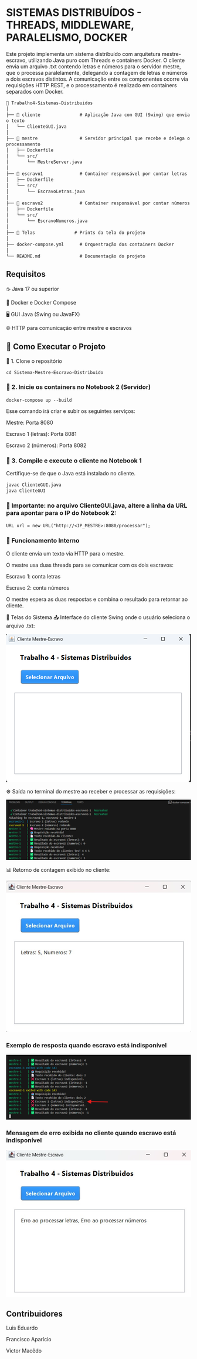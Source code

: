 # SISTEMAS DISTRIBUÍDOS - THREADS, MIDDLEWARE, PARALELISMO, DOCKER
Este projeto implementa um sistema distribuído com arquitetura mestre-escravo, utilizando Java puro com Threads e containers Docker. O cliente envia um arquivo .txt contendo letras e números para o servidor mestre, que o processa paralelamente, delegando a contagem de letras e números a dois escravos distintos. A comunicação entre os componentes ocorre via requisições HTTP REST, e o processamento é realizado em containers separados com Docker.

```
📁 Trabalho4-Sistemas-Distribuidos
│
├── 📁 cliente               # Aplicação Java com GUI (Swing) que envia o texto
│   └── ClienteGUI.java     
│
├── 📁 mestre                # Servidor principal que recebe e delega o processamento
│   ├── Dockerfile
│   └── src/
│       └── MestreServer.java
│
├── 📁 escravo1              # Container responsável por contar letras
│   ├── Dockerfile
│   └── src/
│       └── EscravoLetras.java
│
├── 📁 escravo2              # Container responsável por contar números
│   ├── Dockerfile
│   └── src/
│       └── EscravoNumeros.java
│
├── 📁 Telas               # Prints da tela do projeto
│  
├── docker-compose.yml      # Orquestração dos containers Docker
│
└── README.md               # Documentação do projeto

```
## Requisitos
☕ Java 17 ou superior

🐳 Docker e Docker Compose

🖥️ GUI Java (Swing ou JavaFX)

🌐 HTTP para comunicação entre mestre e escravos

## 🚀 **Como Executar o Projeto**
🔹 1. Clone o repositório
```git clone https://github.com/seu-usuario/Sistema-Mestre-Escravo-Distribuido.git
cd Sistema-Mestre-Escravo-Distribuido
```
### 🔹 2. Inicie os containers no Notebook 2 (Servidor)
```
docker-compose up --build
```
Esse comando irá criar e subir os seguintes serviços:

Mestre: Porta 8080

Escravo 1 (letras): Porta 8081

Escravo 2 (números): Porta 8082

### 🔹 3. Compile e execute o cliente no Notebook 1
Certifique-se de que o Java está instalado no cliente.
```
javac ClienteGUI.java
java ClienteGUI
```

### 🛑 Importante: no arquivo ClienteGUI.java, altere a linha da URL para apontar para o IP do Notebook 2:
```
URL url = new URL("http://<IP_MESTRE>:8080/processar");
```

### 🧠 Funcionamento Interno
O cliente envia um texto via HTTP para o mestre.

O mestre usa duas threads para se comunicar com os dois escravos:

Escravo 1: conta letras

Escravo 2: conta números

O mestre espera as duas respostas e combina o resultado para retornar ao cliente.

📸 Telas do Sistema
📤 Interface do cliente Swing onde o usuário seleciona o arquivo .txt:

![Tela Inicial](https://github.com/euapariciocoelho1996/Trabalho4-Sistemas-Distribuidos/blob/main/Telas/telaInicial.png?raw=true)

⚙️ Saída no terminal do mestre ao receber e processar as requisições:

![Terminal Mestre](https://github.com/euapariciocoelho1996/Trabalho4-Sistemas-Distribuidos/blob/main/Telas/terminalMestre.png?raw=true)


📊 Retorno de contagem exibido no cliente:

![Tela Resultado](https://github.com/euapariciocoelho1996/Trabalho4-Sistemas-Distribuidos/blob/main/Telas/tela%20resultado.jpeg?raw=true)

### Exemplo de resposta quando escravo está indisponível

![Resposta com escravo offline](https://raw.githubusercontent.com/euapariciocoelho1996/Trabalho4-Sistemas-Distribuidos/main/Telas/terminal-resposta-escravo-off.png)

### Mensagem de erro exibida no cliente quando escravo está indisponível

![Erro no cliente](https://raw.githubusercontent.com/euapariciocoelho1996/Trabalho4-Sistemas-Distribuidos/main/Telas/msg-erro-escravo-off-client.jpeg)


## Contribuidores
Luis Eduardo

Francisco Aparício

Victor Macêdo
